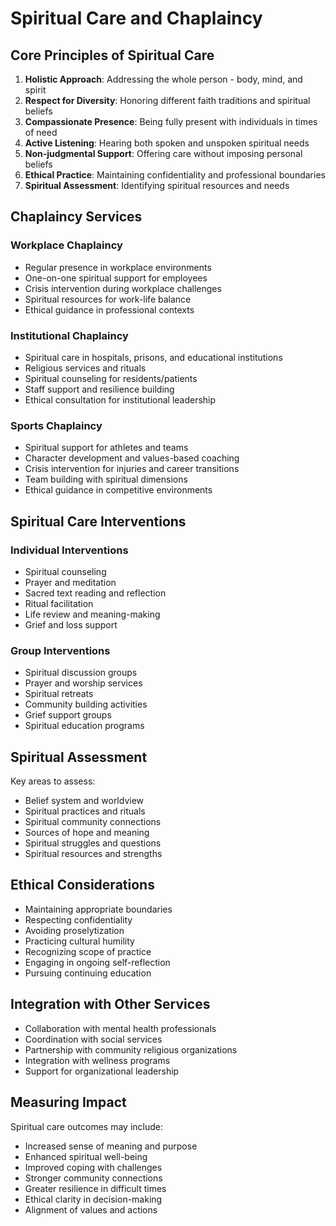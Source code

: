 # Spiritual Care and Chaplaincy

## Core Principles of Spiritual Care

1. **Holistic Approach**: Addressing the whole person - body, mind, and spirit
2. **Respect for Diversity**: Honoring different faith traditions and spiritual beliefs
3. **Compassionate Presence**: Being fully present with individuals in times of need
4. **Active Listening**: Hearing both spoken and unspoken spiritual needs
5. **Non-judgmental Support**: Offering care without imposing personal beliefs
6. **Ethical Practice**: Maintaining confidentiality and professional boundaries
7. **Spiritual Assessment**: Identifying spiritual resources and needs

## Chaplaincy Services

### Workplace Chaplaincy
- Regular presence in workplace environments
- One-on-one spiritual support for employees
- Crisis intervention during workplace challenges
- Spiritual resources for work-life balance
- Ethical guidance in professional contexts

### Institutional Chaplaincy
- Spiritual care in hospitals, prisons, and educational institutions
- Religious services and rituals
- Spiritual counseling for residents/patients
- Staff support and resilience building
- Ethical consultation for institutional leadership

### Sports Chaplaincy
- Spiritual support for athletes and teams
- Character development and values-based coaching
- Crisis intervention for injuries and career transitions
- Team building with spiritual dimensions
- Ethical guidance in competitive environments

## Spiritual Care Interventions

### Individual Interventions
- Spiritual counseling
- Prayer and meditation
- Sacred text reading and reflection
- Ritual facilitation
- Life review and meaning-making
- Grief and loss support

### Group Interventions
- Spiritual discussion groups
- Prayer and worship services
- Spiritual retreats
- Community building activities
- Grief support groups
- Spiritual education programs

## Spiritual Assessment

Key areas to assess:
- Belief system and worldview
- Spiritual practices and rituals
- Spiritual community connections
- Sources of hope and meaning
- Spiritual struggles and questions
- Spiritual resources and strengths

## Ethical Considerations

- Maintaining appropriate boundaries
- Respecting confidentiality
- Avoiding proselytization
- Practicing cultural humility
- Recognizing scope of practice
- Engaging in ongoing self-reflection
- Pursuing continuing education

## Integration with Other Services

- Collaboration with mental health professionals
- Coordination with social services
- Partnership with community religious organizations
- Integration with wellness programs
- Support for organizational leadership

## Measuring Impact

Spiritual care outcomes may include:
- Increased sense of meaning and purpose
- Enhanced spiritual well-being
- Improved coping with challenges
- Stronger community connections
- Greater resilience in difficult times
- Ethical clarity in decision-making
- Alignment of values and actions
